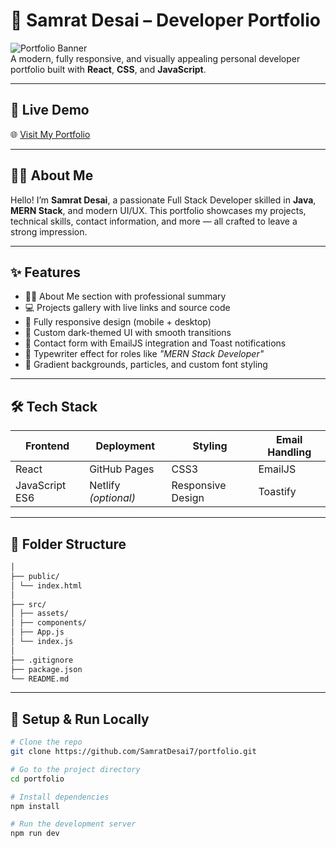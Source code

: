# 💼 Samrat Desai – Developer Portfolio

![Portfolio Banner](https://img.shields.io/badge/Portfolio-React-blueviolet?style=for-the-badge&logo=react)  
A modern, fully responsive, and visually appealing personal developer portfolio built with **React**, **CSS**, and **JavaScript**.

---

## 🚀 Live Demo

🌐 [Visit My Portfolio](https://portfolio-wheat-alpha-21.vercel.app/)

---

## 🧑‍💻 About Me

Hello! I’m **Samrat Desai**, a passionate Full Stack Developer skilled in **Java**, **MERN Stack**, and modern UI/UX. This portfolio showcases my projects, technical skills, contact information, and more — all crafted to leave a strong impression.

---

## ✨ Features

- 🧑‍💼 About Me section with professional summary  
- 💻 Projects gallery with live links and source code  
- 📱 Fully responsive design (mobile + desktop)  
- 🎨 Custom dark-themed UI with smooth transitions  
- 💬 Contact form with EmailJS integration and Toast notifications  
- 🧠 Typewriter effect for roles like *"MERN Stack Developer"*  
- 🌌 Gradient backgrounds, particles, and custom font styling

---

## 🛠️ Tech Stack

| Frontend      | Deployment     | Styling      | Email Handling |
|---------------|----------------|--------------|----------------|
| React         | GitHub Pages   | CSS3         | EmailJS        |
| JavaScript ES6| Netlify *(optional)* | Responsive Design | Toastify       |

---


## 📂 Folder Structure

```bash portfolio/
│
├── public/
│ └── index.html
│
├── src/
│ ├── assets/
│ ├── components/
│ ├── App.js
│ └── index.js
│
├── .gitignore
├── package.json
└── README.md
```


---

## 🧾 Setup & Run Locally

```bash
# Clone the repo
git clone https://github.com/SamratDesai7/portfolio.git

# Go to the project directory
cd portfolio

# Install dependencies
npm install

# Run the development server
npm run dev
